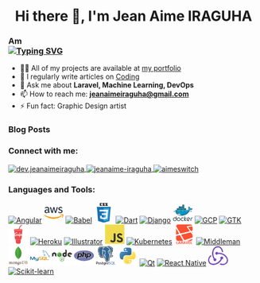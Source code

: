 <h1 align="center">Hi there 👋, I'm Jean  Aime IRAGUHA</h1>

<h3>Am <span> <br> <a href="https://git.io/typing-svg"><img src="https://readme-typing-svg.demolab.com?font=Fira+Code&pause=1000&width=435&lines=Machine+learning+Developer+;System Designer;Python Developer;Blockchain+ Developer;Graphic+designer;Relational+Database+And+Non+Relational Developer;Devops" alt="Typing SVG" /></a>
<p align=""></span></h2>






- 👨‍💻 All of my projects are available at [my portfolio](https://iraguha-jeanaime.netlify.app)
- 📝 I regularly write articles on [Coding](Coding)
- 💬 Ask me about **Laravel, Machine Learning, DevOps**
- 📫 How to reach me: **jeanaimeiraguha@gmail.com**
- ⚡ Fun fact: Graphic Design artist

### Blog Posts
<!-- BLOG-POST-LIST:START -->
<!-- BLOG-POST-LIST:END -->

<h3 align="left">Connect with me:</h3>
<p align="left">
  <a href="https://dev.to/dev.jeanaimeiraguha" target="_blank">
    <img align="center" src="https://raw.githubusercontent.com/rahuldkjain/github-profile-readme-generator/master/src/images/icons/Social/devto.svg" alt="dev.jeanaimeiraguha" height="30" width="40" />
  </a>
  <a href="https://linkedin.com/in/jeanaime-iraguha" target="_blank">
    <img align="center" src="https://raw.githubusercontent.com/rahuldkjain/github-profile-readme-generator/master/src/images/icons/Social/linked-in-alt.svg" alt="jeanaime-iraguha" height="30" width="40" />
  </a>
  <a href="https://fb.com/aimeswitch" target="_blank">
    <img align="center" src="https://raw.githubusercontent.com/rahuldkjain/github-profile-readme-generator/master/src/images/icons/Social/facebook.svg" alt="aimeswitch" height="30" width="40" />
  </a>
</p>

<h3 align="left">Languages and Tools:</h3>
<p align="left">
  <a href="https://angular.io" target="_blank"><img src="https://angular.io/assets/images/logos/angular/angular.svg" alt="Angular" width="40" height="40"/></a>
  <a href="https://aws.amazon.com" target="_blank"><img src="https://raw.githubusercontent.com/devicons/devicon/master/icons/amazonwebservices/amazonwebservices-original-wordmark.svg" alt="AWS" width="40" height="40"/></a>
  <a href="https://babeljs.io/" target="_blank"><img src="https://www.vectorlogo.zone/logos/babeljs/babeljs-icon.svg" alt="Babel" width="40" height="40"/></a>
  <a href="https://www.w3schools.com/css/" target="_blank"><img src="https://raw.githubusercontent.com/devicons/devicon/master/icons/css3/css3-original-wordmark.svg" alt="CSS3" width="40" height="40"/></a>
  <a href="https://dart.dev" target="_blank"><img src="https://www.vectorlogo.zone/logos/dartlang/dartlang-icon.svg" alt="Dart" width="40" height="40"/></a>
  <a href="https://www.djangoproject.com/" target="_blank"><img src="https://cdn.worldvectorlogo.com/logos/django.svg" alt="Django" width="40" height="40"/></a>
  <a href="https://www.docker.com/" target="_blank"><img src="https://raw.githubusercontent.com/devicons/devicon/master/icons/docker/docker-original-wordmark.svg" alt="Docker" width="40" height="40"/></a>
  <a href="https://cloud.google.com" target="_blank"><img src="https://www.vectorlogo.zone/logos/google_cloud/google_cloud-icon.svg" alt="GCP" width="40" height="40"/></a>
  <a href="https://www.gtk.org/" target="_blank"><img src="https://upload.wikimedia.org/wikipedia/commons/7/71/GTK_logo.svg" alt="GTK" width="40" height="40"/></a>
  <a href="https://gulpjs.com" target="_blank"><img src="https://raw.githubusercontent.com/devicons/devicon/master/icons/gulp/gulp-plain.svg" alt="Gulp" width="40" height="40"/></a>
  <a href="https://heroku.com" target="_blank"><img src="https://www.vectorlogo.zone/logos/heroku/heroku-icon.svg" alt="Heroku" width="40" height="40"/></a>
  <a href="https://www.adobe.com/in/products/illustrator.html" target="_blank"><img src="https://www.vectorlogo.zone/logos/adobe_illustrator/adobe_illustrator-icon.svg" alt="Illustrator" width="40" height="40"/></a>
  <a href="https://developer.mozilla.org/en-US/docs/Web/JavaScript" target="_blank"><img src="https://raw.githubusercontent.com/devicons/devicon/master/icons/javascript/javascript-original.svg" alt="JavaScript" width="40" height="40"/></a>
  <a href="https://kubernetes.io" target="_blank"><img src="https://www.vectorlogo.zone/logos/kubernetes/kubernetes-icon.svg" alt="Kubernetes" width="40" height="40"/></a>
  <a href="https://laravel.com/" target="_blank"><img src="https://raw.githubusercontent.com/devicons/devicon/master/icons/laravel/laravel-plain-wordmark.svg" alt="Laravel" width="40" height="40"/></a>
  <a href="https://middlemanapp.com/" target="_blank"><img src="https://raw.githubusercontent.com/leungwensen/svg-icon/b84b3f3a3da329b7c1d02346865f8e98beb05413/dist/svg/logos/middleman.svg" alt="Middleman" width="40" height="40"/></a>
  <a href="https://www.mongodb.com/" target="_blank"><img src="https://raw.githubusercontent.com/devicons/devicon/master/icons/mongodb/mongodb-original-wordmark.svg" alt="MongoDB" width="40" height="40"/></a>
  <a href="https://www.mysql.com/" target="_blank"><img src="https://raw.githubusercontent.com/devicons/devicon/master/icons/mysql/mysql-original-wordmark.svg" alt="MySQL" width="40" height="40"/></a>
  <a href="https://nodejs.org" target="_blank"><img src="https://raw.githubusercontent.com/devicons/devicon/master/icons/nodejs/nodejs-original-wordmark.svg" alt="Node.js" width="40" height="40"/></a>
  <a href="https://www.php.net" target="_blank"><img src="https://raw.githubusercontent.com/devicons/devicon/master/icons/php/php-original.svg" alt="PHP" width="40" height="40"/></a>
  <a href="https://www.postgresql.org" target="_blank"><img src="https://raw.githubusercontent.com/devicons/devicon/master/icons/postgresql/postgresql-original-wordmark.svg" alt="PostgreSQL" width="40" height="40"/></a>
  <a href="https://www.python.org" target="_blank"><img src="https://raw.githubusercontent.com/devicons/devicon/master/icons/python/python-original.svg" alt="Python" width="40" height="40"/></a>
  <a href="https://www.qt.io/" target="_blank"><img src="https://upload.wikimedia.org/wikipedia/commons/0/0b/Qt_logo_2016.svg" alt="Qt" width="40" height="40"/></a>
  <a href="https://reactnative.dev/" target="_blank"><img src="https://reactnative.dev/img/header_logo.svg" alt="React Native" width="40" height="40"/></a>
  <a href="https://redux.js.org" target="_blank"><img src="https://raw.githubusercontent.com/devicons/devicon/master/icons/redux/redux-original.svg" alt="Redux" width="40" height="40"/></a>
  <a href="https://scikit-learn.org/" target="_blank"><img src="https://upload.wikimedia.org/wikipedia/commons/0/05/Scikit_learn_logo_small.svg" alt="Scikit-learn" width="40" height="40"/></a>
  <a href="https://sculpin.io/" target="_blank"><img src="https://gist.githubusercontent.com/vivek32ta/c7f7bf583c1fb1c58d89301ea40f37fd/raw/1782aef8672484698c0dd407f900c4a329ed
